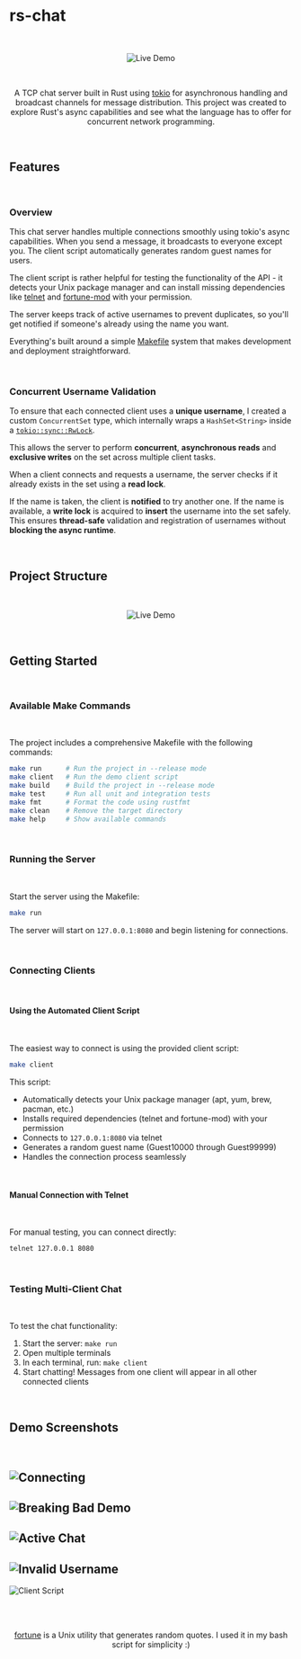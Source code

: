 # rs-chat

<br>

<p align="center">
  <img src="doc/live_demo.gif" alt="Live Demo" />
</p>

<br>

<p align="center">
A TCP chat server built in Rust using <a href="https://tokio.rs/">tokio</a> for asynchronous handling and broadcast channels for message distribution. This project was created to explore Rust's async capabilities and see what the language has to offer for concurrent network programming.
</p>

<br>


## Features

<br>

### Overview

This chat server handles multiple connections smoothly using tokio's async capabilities. When you send a message, it broadcasts to everyone except you. The client script automatically generates random guest names for users.

The client script is rather helpful for testing the functionality of the API - it detects your Unix package manager and can install missing dependencies like [telnet](https://en.wikipedia.org/wiki/Telnet) and [fortune-mod](https://github.com/shlomif/fortune-mod) with your permission. 

The server keeps track of active usernames to prevent duplicates, so you'll get notified if someone's already using the name you want.

Everything's built around a simple [Makefile](https://www.gnu.org/software/make/manual/make.html) system that makes development and deployment straightforward.

<br>

### Concurrent Username Validation

To ensure that each connected client uses a **unique username**, I created a custom `ConcurrentSet` type, which internally wraps a `HashSet<String>` inside a [`tokio::sync::RwLock`](https://docs.rs/tokio/latest/tokio/sync/struct.RwLock.html).

This allows the server to perform **concurrent**, **asynchronous reads** and **exclusive writes** on the set across multiple client tasks.

When a client connects and requests a username, the server checks if it already exists in the set using a **read lock**.

If the name is taken, the client is **notified** to try another one. If the name is available, a **write lock** is acquired to **insert** the username into the set safely. This ensures **thread-safe** validation and registration of usernames without **blocking the async runtime**.

<br>

## Project Structure

<br>

<p align="center">
  <img src="doc/contents.png" alt="Live Demo" />
</p>

<br>


## Getting Started

<br>

### Available Make Commands

<br>

The project includes a comprehensive Makefile with the following commands:

```bash
make run      # Run the project in --release mode
make client   # Run the demo client script  
make build    # Build the project in --release mode
make test     # Run all unit and integration tests
make fmt      # Format the code using rustfmt
make clean    # Remove the target directory
make help     # Show available commands
```

<br>



### Running the Server

<br>

Start the server using the Makefile:

```bash
make run
```

The server will start on `127.0.0.1:8080` and begin listening for connections.

<br>

### Connecting Clients

<br>

#### Using the Automated Client Script

<br>

The easiest way to connect is using the provided client script:

```bash
make client
```

This script:
- Automatically detects your Unix package manager (apt, yum, brew, pacman, etc.)
- Installs required dependencies (telnet and fortune-mod) with your permission
- Connects to `127.0.0.1:8080` via telnet
- Generates a random guest name (Guest10000 through Guest99999)
- Handles the connection process seamlessly

<br>

#### Manual Connection with Telnet

<br>

For manual testing, you can connect directly:

```bash
telnet 127.0.0.1 8080
```

<br>


### Testing Multi-Client Chat

<br>

To test the chat functionality:

1. Start the server: `make run`
2. Open multiple terminals
3. In each terminal, run: `make client`
4. Start chatting! Messages from one client will appear in all other connected clients

<br>

## Demo Screenshots

<br>


![Connecting](doc/connecting.png)
---

![Breaking Bad Demo](doc/breaking_bad.png)
---

![Active Chat](doc/chatting.png)
---

![Invalid Username](doc/taken.png)
---

![Client Script](doc/script.png)

<br>
<br>
                                     
 <p align="center">
  <a href="https://github.com/shlomif/fortune-mod">fortune</a> is a Unix utility that generates random quotes. I used it in my bash script for simplicity :)
</p>





